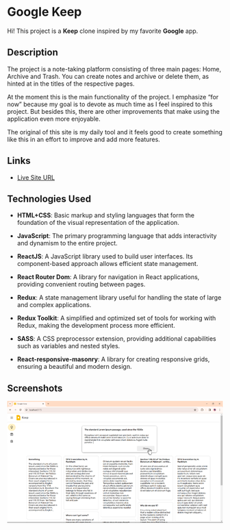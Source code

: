# Google Keep

Hi! This project is a **Keep** clone inspired by my favorite **Google** app.

## Description

The project is a note-taking platform consisting of three main pages: Home, Archive and Trash. You can create notes and archive or delete them, as hinted at in the titles of the respective pages.

At the moment this is the main functionality of the project. I emphasize “for now” because my goal is to devote as much time as I feel inspired to this project. But besides this, there are other improvements that make using the application even more enjoyable.

The original of this site is my daily tool and it feels good to create something like this in an effort to improve and add more features.

## Links

- [Live Site URL](https://google-keep-topaz-beta.vercel.app)

## Technologies Used

- **HTML+CSS**: Basic markup and styling languages that form the foundation of the visual representation of the application.

- **JavaScript**: The primary programming language that adds interactivity and dynamism to the entire project.

- **ReactJS**: A JavaScript library used to build user interfaces. Its component-based approach allows efficient state management.

- **React Router Dom**: A library for navigation in React applications, providing convenient routing between pages.

- **Redux**: A state management library useful for handling the state of large and complex applications.

- **Redux Toolkit**: A simplified and optimized set of tools for working with Redux, making the development process more efficient.

- **SASS**: A CSS preprocessor extension, providing additional capabilities such as variables and nested styles.

- **React-responsive-masonry**: A library for creating responsive grids, ensuring a beautiful and modern design.

## Screenshots

![Screenshot](./public/screenshots/screen-1.png)
